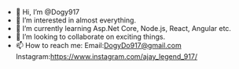 - 👋 Hi, I’m @Dogy917
- 👀 I’m interested in almost everything.
- 🌱 I’m currently learning Asp.Net Core, Node.js, React, Angular etc.  
- 💞️ I’m looking to collaborate on exciting things.
- 📫 How to reach me: Email:DogyDo917@gmail.com Instagram:https://www.instagram.com/ajay_legend_917/

<!---
Dogy917/Dogy917 is a ✨ special ✨ repository because its `README.md` (this file) appears on your GitHub profile.
You can click the Preview link to take a look at your changes.
--->
